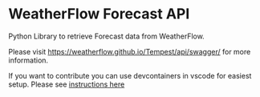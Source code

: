 # WeatherFlow Forecast API

Python Library to retrieve Forecast data from WeatherFlow.

Please visit <https://weatherflow.github.io/Tempest/api/swagger/> for more information.

If you want to contribute you can use devcontainers in vscode for easiest setup. Please see [instructions here](.devcontainer/README.md)
